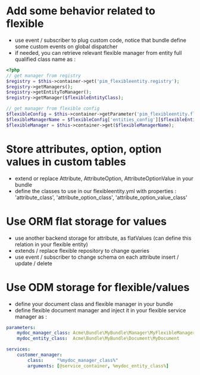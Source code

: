 Add some behavior related to flexible
=====================================

- use event / subscriber to plug custom code, notice that bundle define some custom events on global dispatcher
- if needed, you can retrieve relevant flexible manager from entity full qualified class name as :
 
```php
<?php
// get manager from registry 
$registry = $this->container->get('pim_flexibleentity.registry');
$registry->getManagers();
$registry->getEntityToManager();
$registry->getManager($flexibleEntityClass);

// get manager from flexible config
$flexibleConfig = $this->container->getParameter('pim_flexibleentity.flexible_config');
$flexibleManagerName = $flexibleConfig['entities_config'][$flexibleEntityClass]['flexible_manager'];
$flexibleManager = $this->container->get($flexibleManagerName);
```

Store attributes, option, option values in custom tables
========================================================

- extend or replace Attribute, AttributeOption, AttributeOptionValue in your bundle
- define the classes to use in our flexibleentity.yml with properties : 'attribute_class', 'attribute_option_class', 'attribute_option_value_class'

Use ORM flat storage for values
===============================

- use another backend storage for attribute, as flatValues (can define this relation in your flexible entity)
- extends / replace flexible repository to change queries
- use event / subscriber to change schema on each attribute insert / update / delete

Use ODM storage for flexible/values
===================================

- define your document class and flexible manager in your bundle
- define flexible document manager and inject it in your flexible service manager as :

```yaml
parameters:
    mydoc_manager_class: Acme\Bundle\MyBundle\Manager\MyFlexibleManager
    mydoc_entity_class:  Acme\Bundle\MyBundle\Document\MyDocument

services:
    customer_manager:
        class:     "%mydoc_manager_class%"
        arguments: [@service_container, %mydoc_entity_class%]
```
